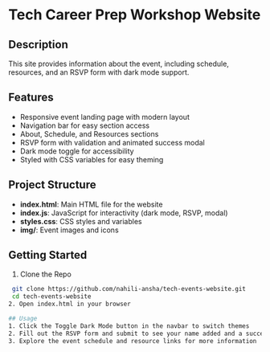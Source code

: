 # Tech Career Prep Workshop Website
## Description
This site provides information about the event, including schedule, resources, and an RSVP form with dark mode support.

## Features
- Responsive event landing page with modern layout
- Navigation bar for easy section access
- About, Schedule, and Resources sections
- RSVP form with validation and animated success modal
- Dark mode toggle for accessibility
- Styled with CSS variables for easy theming

## Project Structure
- **index.html**: Main HTML file for the website
- **index.js**: JavaScript for interactivity (dark mode, RSVP, modal)
- **styles.css**: CSS styles and variables
- **img/**: Event images and icons

 ## Getting Started
 1. Clone the Repo
  ```sh
   git clone https://github.com/nahili-ansha/tech-events-website.git
   cd tech-events-website
 2. Open index.html in your browser

## Usage
1. Click the Toggle Dark Mode button in the navbar to switch themes
2. Fill out the RSVP form and submit to see your name added and a success modal
3. Explore the event schedule and resource links for more information
  
